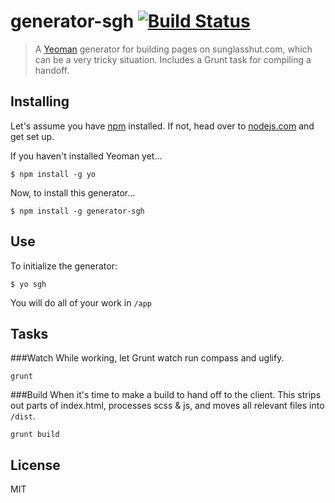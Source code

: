 # generator-sgh [![Build Status](https://secure.travis-ci.org/cheeks/generator-sgh.png?branch=master)](https://travis-ci.org/cheeks/generator-sgh)

>A [Yeoman](http://yeoman.io) generator for building pages on sunglasshut.com, which can be a very tricky situation. Includes a Grunt task for compiling a handoff.

## Installing
Let's assume you have [npm](https://npmjs.org) installed. If not, head over to [nodejs.com](nodejs.com) and get set up.

If you haven't installed Yeoman yet...

```
$ npm install -g yo
```

Now, to install this generator...
```
$ npm install -g generator-sgh
```
## Use
To initialize the generator:

```
$ yo sgh
```

You will do all of your work in `/app`

## Tasks
###Watch
While working, let Grunt watch run compass and uglify.
```
grunt
```
###Build
When it's time to make a build to hand off to the client. This strips out parts of index.html, processes scss & js, and moves all relevant files into `/dist`.
```
grunt build
```

## License

MIT
